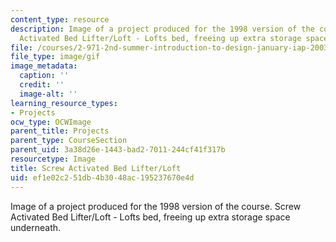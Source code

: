 ```yaml
---
content_type: resource
description: Image of a project produced for the 1998 version of the course. Screw
  Activated Bed Lifter/Loft - Lofts bed, freeing up extra storage space underneath.
file: /courses/2-971-2nd-summer-introduction-to-design-january-iap-2003/ef1e02c251db4b3048ac195237670e4d_98_screw_bed_lifter.gif
file_type: image/gif
image_metadata:
  caption: ''
  credit: ''
  image-alt: ''
learning_resource_types:
- Projects
ocw_type: OCWImage
parent_title: Projects
parent_type: CourseSection
parent_uid: 3a38d26e-1443-bad2-7011-244cf41f317b
resourcetype: Image
title: Screw Activated Bed Lifter/Loft
uid: ef1e02c2-51db-4b30-48ac-195237670e4d
---
```

Image of a project produced for the 1998 version of the course. Screw Activated Bed Lifter/Loft - Lofts bed, freeing up extra storage space underneath.

